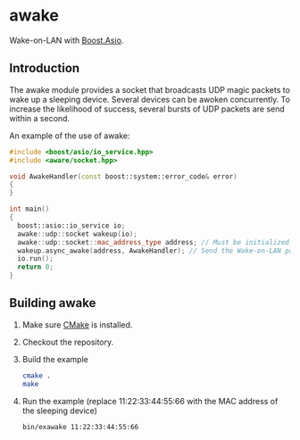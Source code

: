 awake
=====

Wake-on-LAN with [Boost.Asio](http://www.boost.org/doc/libs/release/libs/asio/).

Introduction
------------

The awake module provides a socket that broadcasts UDP magic packets to wake up
a sleeping device. Several devices can be awoken concurrently. To increase the
likelihood of success, several bursts of UDP packets are send within a second.

An example of the use of awake:

```c++
#include <boost/asio/io_service.hpp>
#include <aware/socket.hpp>

void AwakeHandler(const boost::system::error_code& error)
{
}

int main()
{
  boost::asio::io_service io;
  awake::udp::socket wakeup(io);
  awake::udp::socket::mac_address_type address; // Must be initialized with the MAC address of the sleeping device
  wakeup.async_awake(address, AwakeHandler); // Send the Wake-on-LAN packets asynchronously
  io.run();
  return 0;
}
```

Building awake
--------------

1. Make sure [CMake](http://cmake.org/) is installed.

2. Checkout the repository.

3. Build the example

   ```bash
   cmake .
   make
   ```
4. Run the example (replace 11:22:33:44:55:66 with the MAC address of the sleeping device)

   ```bash
   bin/exawake 11:22:33:44:55:66
   ```
